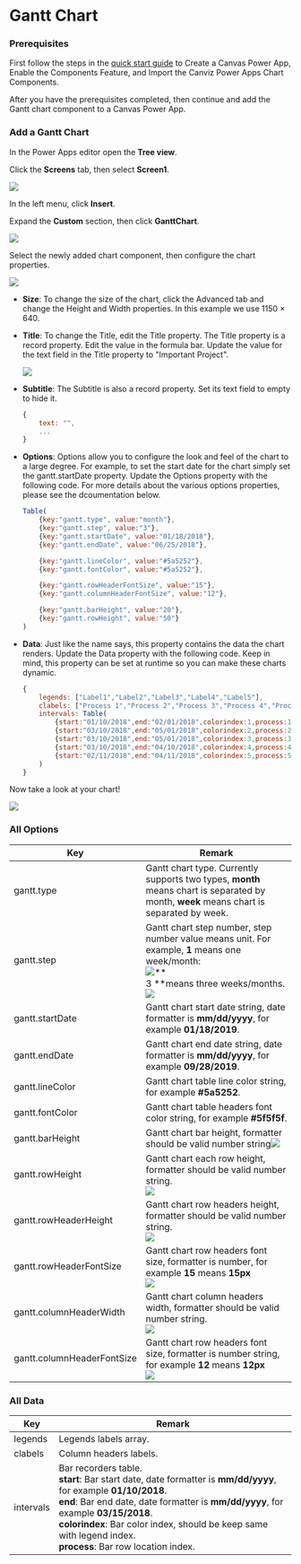 # Gantt Chart

### Prerequisites

First follow the steps in the [quick start guide](/) to Create a Canvas Power App, Enable the Components Feature, and Import the Canviz Power Apps Chart Components.

After you have the prerequisites completed, then continue and add the Gantt chart component to a Canvas Power App.

### Add a Gantt Chart

In the Power Apps editor open the **Tree view**. 

Click the **Screens** tab, then select **Screen1**.

![](images/quickstart-select-screen.png)

In the left menu, click **Insert**.

Expand the **Custom** section, then click **GanttChart**.

![](images/quickstart-insert-ganttchart.png)

Select the newly added chart component, then configure the chart properties.

![](images/quickstart-ganttchart-properties.png)

- **Size**: To change the size of the chart, click the Advanced tab and change the Height and Width properties.  In this example we use 1150 × 640.

- **Title**: To change the Title, edit the Title property. The Title property is a record property. Edit the value in the formula bar. Update the value for the text field in the Title property to "Important Project".

  ![](images/quickstart-chart-title.png)

- **Subtitle**: The Subtitle is also a record property. Set its text field to empty to hide it.

  ```javascript
  {
      text: "",
      ...
  }
  ```

- **Options**: Options allow you to configure the look and feel of the chart to a large degree. For example, to set the start date for the chart simply set the gantt.startDate property. Update the Options property with the following code. For more details about the various options properties, please see the dcoumentation below.

  ```javascript
  Table(
      {key:"gantt.type", value:"month"},
      {key:"gantt.step", value:"3"},
      {key:"gantt.startDate", value:"01/18/2018"},
      {key:"gantt.endDate", value:"06/25/2018"},
  
      {key:"gantt.lineColor", value:"#5a5252"},
      {key:"gantt.fontColor", value:"#5a5252"},
  
      {key:"gantt.rowHeaderFontSize", value:"15"},
      {key:"gantt.columnHeaderFontSize", value:"12"},
  
      {key:"gantt.barHeight", value:"20"},
      {key:"gantt.rowHeight", value:"50"}
  )
  ```

- **Data**: Just like the name says, this property contains the data the chart renders. Update the Data property with the following code. Keep in mind, this property can be set at runtime so you can make these charts dynamic.

  ```javascript
  {
      legends: ["Label1","Label2","Label3","Label4","Label5"],
      clabels: ["Process 1","Process 2","Process 3","Process 4","Process 5"],
      intervals: Table(
          {start:"01/10/2018",end:"02/01/2018",colorindex:1,process:1},
          {start:"03/10/2018",end:"05/01/2018",colorindex:2,process:2},
          {start:"03/10/2018",end:"05/01/2018",colorindex:3,process:3},
          {start:"03/10/2018",end:"04/10/2018",colorindex:4,process:4},
          {start:"02/11/2018",end:"04/11/2018",colorindex:5,process:5}
      )
  }
  ```

Now take a look at your chart!

![](images/quickstart-gantt.png)

### All Options

| Key                        | Remark                                                       |
| -------------------------- | ------------------------------------------------------------ |
| gantt.type                 | Gantt chart type. Currently supports two types, **month** means chart is separated by month, **week** means chart is separated by week. |
| gantt.step                 | Gantt chart step number, step number value means unit. For example, **1** means one week/month:<br>![](images/gantt-step1.png)**<br>3 **means three weeks/months.<br>![](images/gantt-step2.png) |
| gantt.startDate            | Gantt chart start date string, date formatter is **mm/dd/yyyy**, for example **01/18/2019**. |
| gantt.endDate              | Gantt chart end date string, date formatter is **mm/dd/yyyy**, for example **09/28/2019**. |
| gantt.lineColor            | Gantt chart table line color string, for example **#5a5252**. |
| gantt.fontColor            | Gantt chart table headers font color string, for example **#5f5f5f**. |
| gantt.barHeight            | Gantt chart bar height, formatter should be valid number string![](images/gantt_barheight.png) |
| gantt.rowHeight            | Gantt chart each row  height, formatter should be valid number string.<br>![](images/gantt-rowheight.png) |
| gantt.rowHeaderHeight      | Gantt chart row headers height, formatter should be valid number string.<br/>![](images/gantt-rowHeaderHeight.png) |
| gantt.rowHeaderFontSize    | Gantt chart row headers font size, formatter is number, for example **15** means **15px**<br>![](images/gantt_headerfont1.png) |
| gantt.columnHeaderWidth    | Gantt chart column headers width, formatter should be valid number string.<br/>![](images/gantt-columnHeadersWidth.png) |
| gantt.columnHeaderFontSize | Gantt chart row headers font size, formatter is number string, for example **12** means **12px**<br/>![](images/gantt_headerfont2.png) |

### All Data

| Key       | Remark                                                       |
| --------- | ------------------------------------------------------------ |
| legends   | Legends labels array.                                        |
| clabels   | Column headers labels.                                       |
| intervals | Bar recorders table.<br>**start**: Bar start date, date formatter is **mm/dd/yyyy**, for example **01/10/2018**.<br>**end**: Bar end date, date formatter is **mm/dd/yyyy**, for example **03/15/2018**.<br/>**colorindex**: Bar color index, should be keep same with legend index.<br/>**process**: Bar row location index. |
